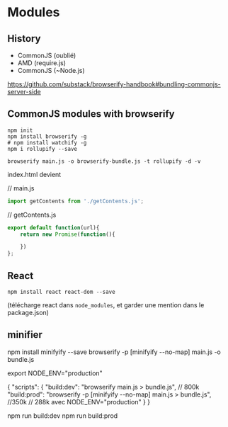 # Modules

## History

* CommonJS (oublié)
* AMD (require.js)
* CommonJS (~Node.js)

https://github.com/substack/browserify-handbook#bundling-commonjs-server-side


## CommonJS modules with browserify

```
npm init
npm install browserify -g
# npm install watchify -g
npm i rollupify --save 

browserify main.js -o browserify-bundle.js -t rollupify -d -v
```


index.html devient
<script defer src="browserify-bundle.js"></script>


// main.js
```js
import getContents from './getContents.js';

```


// getContents.js
````js
export default function(url){
    return new Promise(function(){

    })
};

````


## React

```
npm install react react-dom --save
```

(télécharge react dans `node_modules`, et garder une mention dans le package.json)




## minifier

npm install minifyify --save
browserify -p [minifyify --no-map] main.js -o bundle.js

export NODE_ENV="production"

{
    "scripts": {
        "build:dev": "browserify main.js > bundle.js", // 800k
        "build:prod": "browserify -p [minifyify --no-map] main.js > bundle.js", //350k
        // 288k avec NODE_ENV="production"
    }
}

npm run build:dev
npm run build:prod








